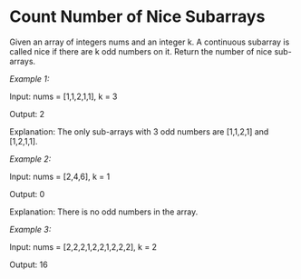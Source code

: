 # Count Number of Nice Subarrays

Given an array of integers nums and an integer k. A continuous subarray is called nice if there are k odd numbers on it. Return the number of nice sub-arrays.

*Example 1:*

Input: nums = [1,1,2,1,1], k = 3

Output: 2

Explanation: The only sub-arrays with 3 odd numbers are [1,1,2,1] and [1,2,1,1].

*Example 2:*

Input: nums = [2,4,6], k = 1

Output: 0

Explanation: There is no odd numbers in the array.

*Example 3:*

Input: nums = [2,2,2,1,2,2,1,2,2,2], k = 2

Output: 16
